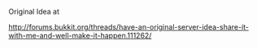 Original Idea at

http://forums.bukkit.org/threads/have-an-original-server-idea-share-it-with-me-and-well-make-it-happen.111262/